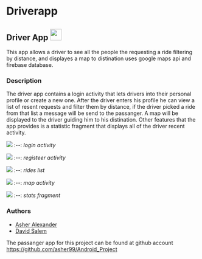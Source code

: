 # Driverapp

## Driver App <img src="https://raw.githubusercontent.com/MartinHeinz/MartinHeinz/master/wave.gif" width="30px">

This app allows a driver to see all the people the requesting a ride filtering by distance, and displayes a map to distination
uses google maps api and firebase database.

### Description
The driver app contains a login activity that lets drivers into their personal profile or create a new one.
After the driver enters his profile he can view a list of resent requests and filter them by distance, if the driver picked a ride from that list a message will be send to the passanger.
A map will be displayed to the driver guiding him to his distination.
Other features that the app provides is a statistic fragment that displays all of the driver recent activity.

![](/images/login.jpg)
:--:
*login activity*

![](/images/register.jpg)
:--:
*registeer activity*

![](/images/rides_list.png)
:--:
*rides list*

![](/images/map.jpg)
:--:
*map activity*

![](/images/stats.jpg)
:--:
*stats fragment*

### Authors
* [Asher Alexander](https://github.com/asher99)
* [David Salem](https://github.com/dsalem)

The passanger app for this project can be found at github account https://github.com/asher99/Android_Project
